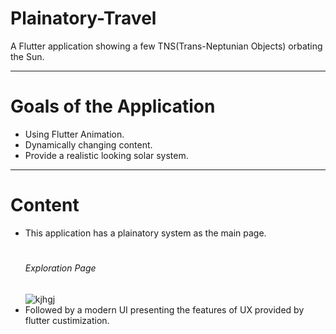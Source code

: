 # Plainatory-Travel
A Flutter application showing a few TNS(Trans-Neptunian Objects) orbating the Sun.

---
# Goals of the Application

* Using Flutter Animation.
* Dynamically changing content.
* Provide a realistic looking solar system.

---
# Content

* This application has a plainatory system as the main page. 
  # <h6>Exploration Page</h6>
  ![kjhgj](https://github.com/SammSum1/Plainatory-Travel/blob/master/README/Gif/information_page.gif) 
* Followed by a modern UI presenting the features of UX provided by flutter custimization.


